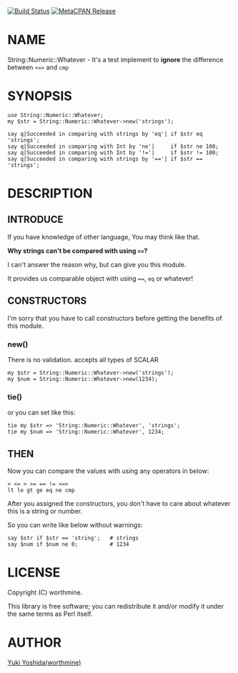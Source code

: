 [![Build Status](https://travis-ci.com/worthmine/String-Numeric-Whatever.svg?branch=master)](https://travis-ci.com/worthmine/String-Numeric-Whatever) [![MetaCPAN Release](https://badge.fury.io/pl/String-Numeric-Whatever.svg)](https://metacpan.org/release/String-Numeric-Whatever)
# NAME

String::Numeric::Whatever - It's a test implement to
**ignore** the difference between `<=>` and `cmp` 

# SYNOPSIS

    use String::Numeric::Whatever;
    my $str = String::Numeric::Whatever->new('strings');

    say q|Succeeded in comparing with strings by 'eq'| if $str eq 'strings';            
    say q|Succeeded in comparing with Int by 'ne'|     if $str ne 100;            
    say q|Succeeded in comparing with Int by '!='|     if $str != 100;
    say q|Succeeded in comparing with strings by '=='| if $str == 'strings';
              

# DESCRIPTION

## INTRODUCE

If you have knowledge of other language, You may think like that.

**Why strings can't be compared with using `==`?**

I can't answer the reason why, but can give you this module.

It provides us comparable object with using `==`, `eq` or whatever!

## CONSTRUCTORS

I'm sorry that you have to call constructors
before getting the benefits of this module.

### new()

There is no validation. accepts all types of SCALAR

    my $str = String::Numeric::Whatever->new('strings');
    my $num = String::Numeric::Whatever->new(1234);

### tie()

or you can set like this:

    tie my $str => 'String::Numeric::Whatever', 'strings';
    tie my $num => 'String::Numeric::Whatever', 1234;

## THEN

Now you can compare the values with using any operators in below:

    < <= > >= == != <=>
    lt le gt ge eq ne cmp

After you assigned the constructors,
you don't have to care about whatever this is a string or number.

So you can write like below without warnings:

    say $str if $str == 'string';   # strings 
    say $num if $num ne 0;          # 1234 

# LICENSE

Copyright (C) worthmine.

This library is free software; you can redistribute it and/or modify
it under the same terms as Perl itself.

# AUTHOR

[Yuki Yoshida(worthmine)](https://github.com/worthmine)
